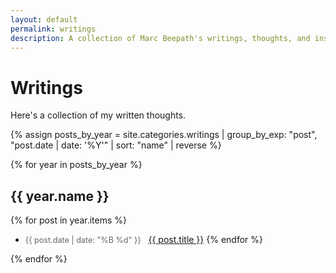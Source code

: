 ```yaml
---
layout: default
permalink: writings
description: A collection of Marc Beepath's writings, thoughts, and insights on software engineering, technology, and personal experiences.
---
```


# Writings

Here's a collection of my written thoughts.

{% assign posts_by_year = site.categories.writings | group_by_exp: "post", "post.date | date: '%Y'" | sort: "name" | reverse %}

{% for year in posts_by_year %}
## {{ year.name }}

{% for post in year.items %}
- <span class="post-date">{{ post.date | date: "%B %d" }}</span> &nbsp; <a href="{{ post.url }}">{{ post.title }}</a>
{% endfor %}

{% endfor %}

<style>
.post-date {
  color: #666;
  font-size: 0.9em;
}
</style>
